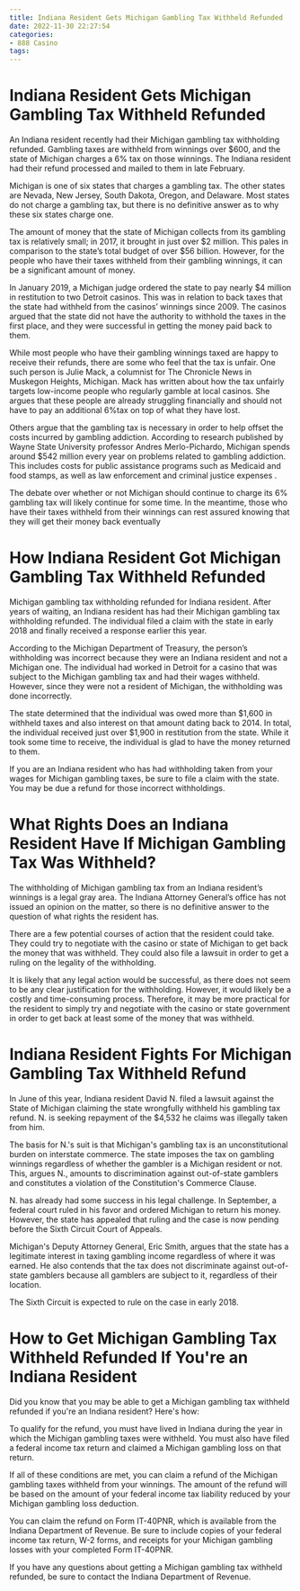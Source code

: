```yaml
---
title: Indiana Resident Gets Michigan Gambling Tax Withheld Refunded 
date: 2022-11-30 22:27:54
categories:
- 888 Casino
tags:
---
```



#  Indiana Resident Gets Michigan Gambling Tax Withheld Refunded 

An Indiana resident recently had their Michigan gambling tax withholding refunded. Gambling taxes are withheld from winnings over $600, and the state of Michigan charges a 6% tax on those winnings. The Indiana resident had their refund processed and mailed to them in late February.

Michigan is one of six states that charges a gambling tax. The other states are Nevada, New Jersey, South Dakota, Oregon, and Delaware. Most states do not charge a gambling tax, but there is no definitive answer as to why these six states charge one.

The amount of money that the state of Michigan collects from its gambling tax is relatively small; in 2017, it brought in just over $2 million. This pales in comparison to the state’s total budget of over $56 billion. However, for the people who have their taxes withheld from their gambling winnings, it can be a significant amount of money.

In January 2019, a Michigan judge ordered the state to pay nearly $4 million in restitution to two Detroit casinos. This was in relation to back taxes that the state had withheld from the casinos’ winnings since 2009. The casinos argued that the state did not have the authority to withhold the taxes in the first place, and they were successful in getting the money paid back to them.

While most people who have their gambling winnings taxed are happy to receive their refunds, there are some who feel that the tax is unfair. One such person is Julie Mack, a columnist for The Chronicle News in Muskegon Heights, Michigan. Mack has written about how the tax unfairly targets low-income people who regularly gamble at local casinos. She argues that these people are already struggling financially and should not have to pay an additional 6%tax on top of what they have lost.

Others argue that the gambling tax is necessary in order to help offset the costs incurred by gambling addiction. According to research published by Wayne State University professor Andres Merlo-Pichardo, Michigan spends around $542 million every year on problems related to gambling addiction. This includes costs for public assistance programs such as Medicaid and food stamps, as well as law enforcement and criminal justice expenses .

The debate over whether or not Michigan should continue to charge its 6% gambling tax will likely continue for some time. In the meantime, those who have their taxes withheld from their winnings can rest assured knowing that they will get their money back eventually

#  How Indiana Resident Got Michigan Gambling Tax Withheld Refunded 

Michigan gambling tax withholding refunded for Indiana resident. After years of waiting, an Indiana resident has had their Michigan gambling tax withholding refunded. The individual filed a claim with the state in early 2018 and finally received a response earlier this year.

According to the Michigan Department of Treasury, the person’s withholding was incorrect because they were an Indiana resident and not a Michigan one. The individual had worked in Detroit for a casino that was subject to the Michigan gambling tax and had their wages withheld. However, since they were not a resident of Michigan, the withholding was done incorrectly.

The state determined that the individual was owed more than $1,600 in withheld taxes and also interest on that amount dating back to 2014. In total, the individual received just over $1,900 in restitution from the state. While it took some time to receive, the individual is glad to have the money returned to them.

If you are an Indiana resident who has had withholding taken from your wages for Michigan gambling taxes, be sure to file a claim with the state. You may be due a refund for those incorrect withholdings.

#  What Rights Does an Indiana Resident Have If Michigan Gambling Tax Was Withheld? 

The withholding of Michigan gambling tax from an Indiana resident’s winnings is a legal gray area. The Indiana Attorney General’s office has not issued an opinion on the matter, so there is no definitive answer to the question of what rights the resident has.

There are a few potential courses of action that the resident could take. They could try to negotiate with the casino or state of Michigan to get back the money that was withheld. They could also file a lawsuit in order to get a ruling on the legality of the withholding.

It is likely that any legal action would be successful, as there does not seem to be any clear justification for the withholding. However, it would likely be a costly and time-consuming process. Therefore, it may be more practical for the resident to simply try and negotiate with the casino or state government in order to get back at least some of the money that was withheld.

#  Indiana Resident Fights For Michigan Gambling Tax Withheld Refund 

In June of this year, Indiana resident David N. filed a lawsuit against the State of Michigan claiming the state wrongfully withheld his gambling tax refund. N. is seeking repayment of the $4,532 he claims was illegally taken from him.

The basis for N.'s suit is that Michigan's gambling tax is an unconstitutional burden on interstate commerce. The state imposes the tax on gambling winnings regardless of whether the gambler is a Michigan resident or not. This, argues N., amounts to discrimination against out-of-state gamblers and constitutes a violation of the Constitution's Commerce Clause.

N. has already had some success in his legal challenge. In September, a federal court ruled in his favor and ordered Michigan to return his money. However, the state has appealed that ruling and the case is now pending before the Sixth Circuit Court of Appeals.

Michigan's Deputy Attorney General, Eric Smith, argues that the state has a legitimate interest in taxing gambling income regardless of where it was earned. He also contends that the tax does not discriminate against out-of-state gamblers because all gamblers are subject to it, regardless of their location.

The Sixth Circuit is expected to rule on the case in early 2018.

#  How to Get Michigan Gambling Tax Withheld Refunded If You're an Indiana Resident

Did you know that you may be able to get a Michigan gambling tax withheld refunded if you're an Indiana resident? Here's how:

To qualify for the refund, you must have lived in Indiana during the year in which the Michigan gambling taxes were withheld. You must also have filed a federal income tax return and claimed a Michigan gambling loss on that return.

If all of these conditions are met, you can claim a refund of the Michigan gambling taxes withheld from your winnings. The amount of the refund will be based on the amount of your federal income tax liability reduced by your Michigan gambling loss deduction.

You can claim the refund on Form IT-40PNR, which is available from the Indiana Department of Revenue. Be sure to include copies of your federal income tax return, W-2 forms, and receipts for your Michigan gambling losses with your completed Form IT-40PNR.

If you have any questions about getting a Michigan gambling tax withheld refunded, be sure to contact the Indiana Department of Revenue.